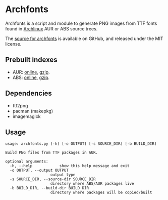 # Archfonts

Archfonts is a script and module to generate PNG images from TTF fonts
found in [Archlinux](http://www.archlinux.org/) AUR or ABS source
trees.

The [source for archfonts](http://github.com/ternstor/archfonts) is
available on GitHub, and released under the MIT license.

## Prebuilt indexes

* AUR: [online](http://ternstor.github.com/archfonts/aur.html),
[gzip](http://ternstor.github.com/archfonts/aur.tar.gz).
* ABS: [online](http://ternstor.github.com/archfonts/abs.html),
[gzip](http://ternstor.github.com/archfonts/abs.tar.gz).

## Dependencies

* ttf2png
* pacman (makepkg)
* imagemagick

## Usage

	usage: archfonts.py [-h] [-o OUTPUT] [-s SOURCE_DIR] [-b BUILD_DIR]

	Build PNG files from TTF packages in AUR.

	optional arguments:
	  -h, --help            show this help message and exit
	  -o OUTPUT, --output OUTPUT
		                output type
	  -s SOURCE_DIR, --source-dir SOURCE_DIR
		                directory where ABS/AUR packages live
	  -b BUILD_DIR, --build-dir BUILD_DIR
		                directory where packages will be copied/built
